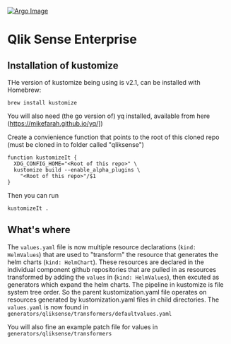 [![Argo Image](https://circleci.com/gh/qlik-oss/qliksense.svg?style=svg)](https://circleci.com/gh/qlik-oss/qliksense)

# Qlik Sense Enterprise

## Installation of kustomize

THe version of kustomize being using is v2.1, can be installed with Homebrew:

 `brew install kustomize`

You will also need (the go version of) yq installed, available from here (https://mikefarah.github.io/yq/])

Create a convienience function that points to the root of this cloned repo (must be cloned in to folder called "qliksense")

```
function kustomizeIt {
  XDG_CONFIG_HOME="<Root of this repo>" \
  kustomize build --enable_alpha_plugins \
    "<Root of this repo>"/$1
}
```
Then you can run

`kustomizeIt .`

## What's where

The `values.yaml` file is now multiple resource declarations (`kind: HelmValues`) that are used to "transform" the resource that generates the helm charts (`kind: HelmChart`).
These resources are declared in the individual component github repositories that are pulled in as resources transformed by adding the `values` in (`kind: HelmValues`), then excuted as generators which expand the helm charts. 
The pipeline in kustomize is file system tree order. So the parent kustomization.yaml file operates on resources generated by kustomization.yaml files in child directories.  The `values.yaml` is now found in `generators/qliksense/transformers/defaultvalues.yaml`

You will also fine an example patch file for values in `generators/qliksense/transformers`
